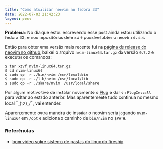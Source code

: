 ```yaml
---
title: "Como atualizar neovim no fedora 33"
date: 2022-07-03 21:42:23
layout: post
---
```


**Problema**: No dia que estou escrevendo esse post ainda estou utilizando o
fedora 33, e nos repositórios dele só é possível obter o neovim `0.4.4`.

Então para obter uma versão mais recente fui na [página de release do neovim no
github], baixei o arquivo `nvim-linux64.tar.gz` da versão `0.7.2` e executei
os comandos:

```
$ tar xzvf nvim-linux64.tar.gz
$ cd nvim-linux64
$ sudo cp -r ./bin/nvim /usr/local/bin
$ sudo cp -r ./lib/nvim /usr/local/lib
$ sudo cp -r ./share/nvim  /usr/local/share
```

Por algum motivo tive de instalar novamente o [Plug] e dar o `:PlugInstall`
para voltar ao estado anterior. Mas aparentemente tudo continua no mesmo local
¯\_(ツ)_/¯, vai entender.

Aparentemente outra maneira de instalar o neovim seria jogando `nvim-linux64`
em `/opt` e adiciona o caminho de `bin/nvim` no `$PATH`.

### Referências

+ [bom video sobre sistema de pastas do linux do fireship]

[página de release do neovim no github]: https://github.com/neovim/neovim.github.io/ 
[Plug]: https://github.com/junegunn/vim-plug
[bom video sobre sistema de pastas do linux do fireship]: https://www.youtube.com/watch?v=42iQKuQodW4
